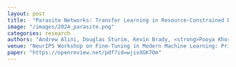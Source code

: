 ```yaml
---
layout: post
title:  "Parasite Networks: Transfer Learning in Resource-Constrained Domains"
image: "/images/2024_parasite.png"
categories: research
authors: "Andrew Alini, Douglas Sturim, Kevin Brady, <strong>Pooya Khorrami</strong>"
venue: "NeurIPS Workshop on Fine-Tuning in Modern Machine Learning: Principles and Scalability"
paper: "https://openreview.net/pdf?id=wjivXGK7Om"
---
```

